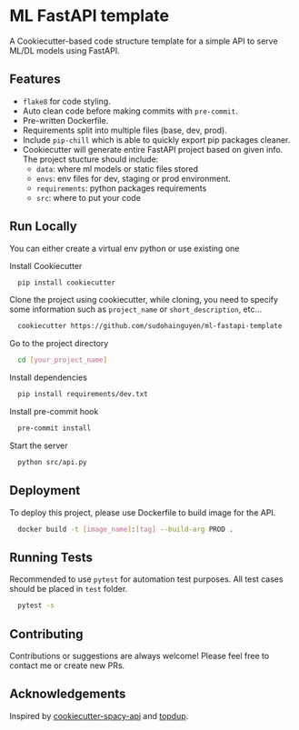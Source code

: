 
# ML FastAPI template

A Cookiecutter-based code structure template for a simple API to serve ML/DL models using FastAPI.




## Features

- `flake8` for code styling.
- Auto clean code before making commits with `pre-commit`.
- Pre-written Dockerfile.
- Requirements split into multiple files (base, dev, prod).
- Include `pip-chill` which is able to quickly export pip packages cleaner.
- Cookiecutter will generate entire FastAPI project based on given info. The project stucture should include:
  - `data`: where ml models or static files stored
  - `envs`: env files for dev, staging or prod environment.
  - `requirements`: python packages requirements
  - `src`: where to put your code

  
## Run Locally

You can either create a virtual env python or use existing one

Install Cookiecutter

```bash
  pip install cookiecutter
```

Clone the project using cookiecutter, while cloning, you need to specify some information such as `project_name` or `short_description`, etc...

```bash
  cookiecutter https://github.com/sudohainguyen/ml-fastapi-template
```

Go to the project directory

```bash
  cd [your_project_name]
```

Install dependencies

```bash
  pip install requirements/dev.txt
```

Install pre-commit hook
```bash
  pre-commit install
```

Start the server

```bash
  python src/api.py
```

  
## Deployment

To deploy this project, please use Dockerfile to build image for the API.

```bash
  docker build -t [image_name]:[tag] --build-arg PROD .
```

  
## Running Tests

Recommended to use `pytest` for automation test purposes. All test cases should be placed in `test` folder.

```bash
  pytest -s
```

  
## Contributing

Contributions or suggestions are always welcome! Please feel free to contact me or create new PRs.


  
## Acknowledgements

Inspired by [cookiecutter-spacy-api](https://github.com/microsoft/cookiecutter-spacy-fastapi) and [topdup](https://github.com/forummlcb/topdup).

  